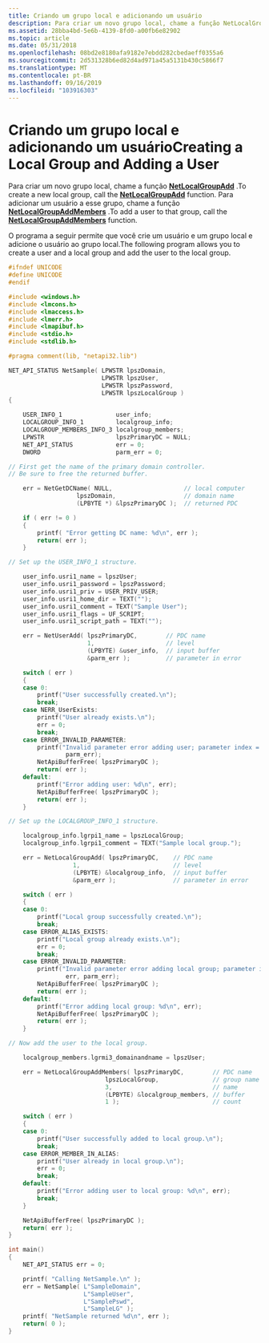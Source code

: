 ```yaml
---
title: Criando um grupo local e adicionando um usuário
description: Para criar um novo grupo local, chame a função NetLocalGroupAdd. Para adicionar um usuário a esse grupo, chame a função NetLocalGroupAddMembers.
ms.assetid: 28bba4bd-5e6b-4139-8fd0-a00fb6e82902
ms.topic: article
ms.date: 05/31/2018
ms.openlocfilehash: 08bd2e8180afa9182e7ebdd282cbedaeff0355a6
ms.sourcegitcommit: 2d531328b6ed82d4ad971a45a5131b430c5866f7
ms.translationtype: MT
ms.contentlocale: pt-BR
ms.lasthandoff: 09/16/2019
ms.locfileid: "103916303"
---
```

# <a name="creating-a-local-group-and-adding-a-user"></a><span data-ttu-id="12bf5-104">Criando um grupo local e adicionando um usuário</span><span class="sxs-lookup"><span data-stu-id="12bf5-104">Creating a Local Group and Adding a User</span></span>

<span data-ttu-id="12bf5-105">Para criar um novo grupo local, chame a função [**NetLocalGroupAdd**](/windows/desktop/api/Lmaccess/nf-lmaccess-netlocalgroupadd) .</span><span class="sxs-lookup"><span data-stu-id="12bf5-105">To create a new local group, call the [**NetLocalGroupAdd**](/windows/desktop/api/Lmaccess/nf-lmaccess-netlocalgroupadd) function.</span></span> <span data-ttu-id="12bf5-106">Para adicionar um usuário a esse grupo, chame a função [**NetLocalGroupAddMembers**](/windows/desktop/api/Lmaccess/nf-lmaccess-netlocalgroupaddmembers) .</span><span class="sxs-lookup"><span data-stu-id="12bf5-106">To add a user to that group, call the [**NetLocalGroupAddMembers**](/windows/desktop/api/Lmaccess/nf-lmaccess-netlocalgroupaddmembers) function.</span></span>

<span data-ttu-id="12bf5-107">O programa a seguir permite que você crie um usuário e um grupo local e adicione o usuário ao grupo local.</span><span class="sxs-lookup"><span data-stu-id="12bf5-107">The following program allows you to create a user and a local group and add the user to the local group.</span></span>


```C++
#ifndef UNICODE
#define UNICODE
#endif 

#include <windows.h>
#include <lmcons.h>
#include <lmaccess.h>
#include <lmerr.h>
#include <lmapibuf.h>
#include <stdio.h>
#include <stdlib.h>

#pragma comment(lib, "netapi32.lib")

NET_API_STATUS NetSample( LPWSTR lpszDomain,
                          LPWSTR lpszUser,
                          LPWSTR lpszPassword,
                          LPWSTR lpszLocalGroup )
{

    USER_INFO_1               user_info;
    LOCALGROUP_INFO_1         localgroup_info;
    LOCALGROUP_MEMBERS_INFO_3 localgroup_members;
    LPWSTR                    lpszPrimaryDC = NULL;
    NET_API_STATUS            err = 0;
    DWORD                     parm_err = 0;

// First get the name of the primary domain controller. 
// Be sure to free the returned buffer. 

    err = NetGetDCName( NULL,                    // local computer 
                   lpszDomain,                   // domain name 
                   (LPBYTE *) &lpszPrimaryDC );  // returned PDC 

    if ( err != 0 )
    {
        printf( "Error getting DC name: %d\n", err );
        return( err );
    }

// Set up the USER_INFO_1 structure. 

    user_info.usri1_name = lpszUser;
    user_info.usri1_password = lpszPassword;
    user_info.usri1_priv = USER_PRIV_USER;
    user_info.usri1_home_dir = TEXT("");
    user_info.usri1_comment = TEXT("Sample User");
    user_info.usri1_flags = UF_SCRIPT;
    user_info.usri1_script_path = TEXT("");

    err = NetUserAdd( lpszPrimaryDC,        // PDC name 
                      1,                    // level 
                      (LPBYTE) &user_info,  // input buffer 
                      &parm_err );          // parameter in error 

    switch ( err )
    {
    case 0:
        printf("User successfully created.\n");
        break;
    case NERR_UserExists:
        printf("User already exists.\n");
        err = 0;
        break;
    case ERROR_INVALID_PARAMETER:
        printf("Invalid parameter error adding user; parameter index = %d\n",
                parm_err);
        NetApiBufferFree( lpszPrimaryDC );
        return( err );
    default:
        printf("Error adding user: %d\n", err);
        NetApiBufferFree( lpszPrimaryDC );
        return( err );
    }

// Set up the LOCALGROUP_INFO_1 structure. 

    localgroup_info.lgrpi1_name = lpszLocalGroup;
    localgroup_info.lgrpi1_comment = TEXT("Sample local group.");

    err = NetLocalGroupAdd( lpszPrimaryDC,    // PDC name 
                  1,                          // level 
                  (LPBYTE) &localgroup_info,  // input buffer 
                  &parm_err );                // parameter in error 

    switch ( err )
    {
    case 0:
        printf("Local group successfully created.\n");
        break;
    case ERROR_ALIAS_EXISTS:
        printf("Local group already exists.\n");
        err = 0;
        break;
    case ERROR_INVALID_PARAMETER:
        printf("Invalid parameter error adding local group; parameter index = %d\n",
                err, parm_err);
        NetApiBufferFree( lpszPrimaryDC );
        return( err );
    default:
        printf("Error adding local group: %d\n", err);
        NetApiBufferFree( lpszPrimaryDC );
        return( err );
    }

// Now add the user to the local group. 

    localgroup_members.lgrmi3_domainandname = lpszUser;

    err = NetLocalGroupAddMembers( lpszPrimaryDC,        // PDC name 
                           lpszLocalGroup,               // group name 
                           3,                            // name 
                           (LPBYTE) &localgroup_members, // buffer 
                           1 );                          // count

    switch ( err )
    {
    case 0:
        printf("User successfully added to local group.\n");
        break;
    case ERROR_MEMBER_IN_ALIAS:
        printf("User already in local group.\n");
        err = 0;
        break;
    default:
        printf("Error adding user to local group: %d\n", err);
        break;
    }

    NetApiBufferFree( lpszPrimaryDC );
    return( err );
}

int main()
{
    NET_API_STATUS err = 0;

    printf( "Calling NetSample.\n" );
    err = NetSample( L"SampleDomain",
                     L"SampleUser",
                     L"SamplePswd",
                     L"SampleLG" );
    printf( "NetSample returned %d\n", err );
    return( 0 );
}
```



 

 




